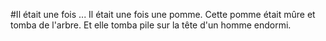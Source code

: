 #Il était une fois ...
Il était une fois une pomme.
Cette pomme était mûre et tomba de l'arbre.
Et elle tomba pile sur la tête d'un homme endormi.

